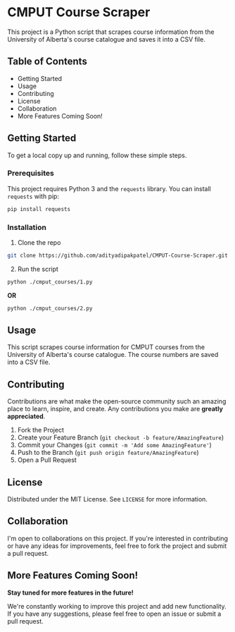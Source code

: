 
# CMPUT Course Scraper

This project is a Python script that scrapes course information from the University of Alberta's course catalogue and saves it into a CSV file.

## Table of Contents
- Getting Started
- Usage
- Contributing
- License
- Collaboration
- More Features Coming Soon!

## Getting Started

To get a local copy up and running, follow these simple steps.

### Prerequisites

This project requires Python 3 and the `requests` library. You can install `requests` with pip:

```bash
pip install requests
```

### Installation

1. Clone the repo
```bash
git clone https://github.com/adityadipakpatel/CMPUT-Course-Scraper.git
```
2. Run the script
```bash
python ./cmput_courses/1.py
```
**OR**
```bash
python ./cmput_courses/2.py
```

## Usage

This script scrapes course information for CMPUT courses from the University of Alberta's course catalogue. The course numbers are saved into a CSV file.

## Contributing

Contributions are what make the open-source community such an amazing place to learn, inspire, and create. Any contributions you make are **greatly appreciated**.

1. Fork the Project
2. Create your Feature Branch (`git checkout -b feature/AmazingFeature`)
3. Commit your Changes (`git commit -m 'Add some AmazingFeature'`)
4. Push to the Branch (`git push origin feature/AmazingFeature`)
5. Open a Pull Request

## License

Distributed under the MIT License. See `LICENSE` for more information.

## Collaboration

I'm open to collaborations on this project. If you're interested in contributing or have any ideas for improvements, feel free to fork the project and submit a pull request.

## More Features Coming Soon!

**Stay tuned for more features in the future!**

We're constantly working to improve this project and add new functionality. If you have any suggestions, please feel free to open an issue or submit a pull request.
